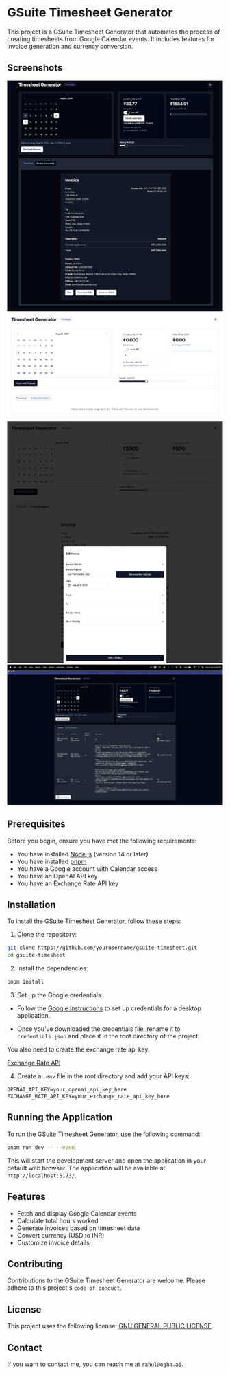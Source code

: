 # GSuite Timesheet Generator

This project is a GSuite Timesheet Generator that automates the process of creating timesheets from Google Calendar events. It includes features for invoice generation and currency conversion.

## Screenshots

![Screenshot 1](images/Capture-2024-08-04-225125.png)
![Screenshot 2](images/Capture-2024-08-04-230212.png)
![Screenshot 3](images/Capture-2024-08-04-230301.png)
![Screenshot 4](images/SCR-20240804-tpqs.png)

## Prerequisites

Before you begin, ensure you have met the following requirements:

* You have installed [Node.js](https://nodejs.org/) (version 14 or later)
* You have installed [pnpm](https://pnpm.io/)
* You have a Google account with Calendar access
* You have an OpenAI API key
* You have an Exchange Rate API key

## Installation

To install the GSuite Timesheet Generator, follow these steps:

1. Clone the repository:

```bash
git clone https://github.com/yourusername/gsuite-timesheet.git
cd gsuite-timesheet
```

2. Install the dependencies:

```bash
pnpm install
```

3. Set up the Google credentials:

* Follow the [Google instructions](https://developers.google.com/gmail/api/quickstart/python#authorize_credentials_for_a_desktop_application) to set up credentials for a desktop application.

* Once you've downloaded the credentials file, rename it to `credentials.json` and place it in the root directory of the project.

You also need to create the exchange rate api key.

[Exchange Rate API](https://www.exchangerate-api.com/)

4. Create a `.env` file in the root directory and add your API keys:

```
OPENAI_API_KEY=your_openai_api_key_here
EXCHANGE_RATE_API_KEY=your_exchange_rate_api_key_here
```

## Running the Application

To run the GSuite Timesheet Generator, use the following command:

``` bash
pnpm run dev -- --open
```

This will start the development server and open the application in your default web browser. The application will be available at `http://localhost:5173/`.

## Features

* Fetch and display Google Calendar events
* Calculate total hours worked
* Generate invoices based on timesheet data
* Convert currency (USD to INR)
* Customize invoice details

## Contributing

Contributions to the GSuite Timesheet Generator are welcome. Please adhere to this project's `code of conduct`.

## License

This project uses the following license: [GNU GENERAL PUBLIC LICENSE](LICENSE)

## Contact

If you want to contact me, you can reach me at `rahul@ogha.ai`.
